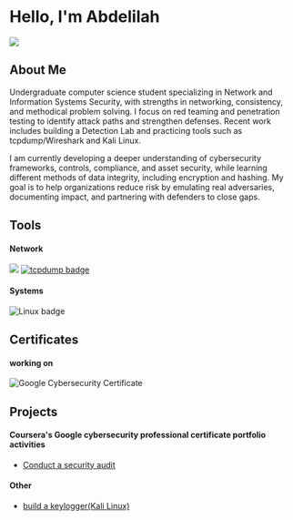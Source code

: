 # Hello, I'm Abdelilah
<a href="https://www.linkedin.com/in/abdelilah-assioui-684629362/"><img src="https://img.shields.io/badge/-LinkedIn-0072b1?&style=for-the-badge&logo=linkedin&logoColor=white" /></a>

## About Me 
Undergraduate computer science student specializing in Network and Information Systems Security, with strengths in networking, consistency, and methodical problem solving. I focus on red teaming and penetration testing to identify attack paths and strengthen defenses. Recent work includes building a Detection Lab and practicing tools such as tcpdump/Wireshark and Kali Linux.

I am currently developing a deeper understanding of cybersecurity frameworks, controls, compliance, and asset security, while learning different methods of data integrity, including encryption and hashing. My goal is to help organizations reduce risk by emulating real adversaries, documenting impact, and partnering with defenders to close gaps.

## Tools

#### Network
<div>
    <img src="https://img.shields.io/badge/-Wireshark-1679A7?&style=for-the-badge&logo=Wireshark&logoColor=white" />
    <a href="https://www.tcpdump.org/" target="_blank" rel="noopener">
  <img src="https://img.shields.io/badge/tcpdump-packet%20capture-orange?style=for-the-badge" alt="tcpdump badge" title="tcpdump • packet capture">
</a>
</div>

#### Systems
<div>
  <img src="https://img.shields.io/badge/Linux-Powered-FCC624?style=for-the-badge&logo=linux&logoColor=black" alt="Linux badge" title="Linux Powered">
</div>

## Certificates
#### working on
<div>
<img src="https://img.shields.io/badge/Google-Cybersecurity%20Certificate-34A853?style=for-the-badge&logo=google&logoColor=white" 
     alt="Google Cybersecurity Certificate" 
     title="Google Cybersecurity Professional Certificate">
</div>

## Projects
#### Coursera's Google cybersecurity professional certificate portfolio activities
- <a href="https://github.com/abdelilah-cy/Conduct-a-security-audit">Conduct a security audit</a>

#### Other 
- <a href="https://github.com/abdelilah-cy/build-a-keylogger-in-kali-linux">build a keylogger(Kali Linux)</a>
